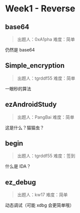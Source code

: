 # Week1 - Reverse

## base64

> 出题人：0xA1pha
> 难度：简单

仍然是 base64

## Simple_encryption

> 出题人：tgrddf55
> 难度：简单

一眼秒的算法

## ezAndroidStudy

> 出题人：PangBai
> 难度：简单

这是什么？猫猫虫？

## begin

> 出题人：tgrddf55
> 难度：签到

什么是 IDA？

## ez_debug

> 出题人：kw17
> 难度：简单

动态调试（可能 xdbg 会更简单哦）
